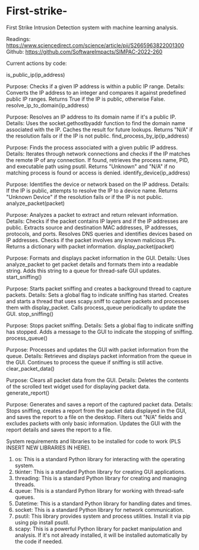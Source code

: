 # First-strike-
First Strike Intrusion Detection system with machine learning analysis. 


Readings: https://www.sciencedirect.com/science/article/pii/S2665963822001300
Github: https://github.com/SoftwareImpacts/SIMPAC-2022-260


Current actions by code:

is_public_ip(ip_address)

Purpose: Checks if a given IP address is within a public IP range.
Details: Converts the IP address to an integer and compares it against predefined public IP ranges. Returns True if the IP is public, otherwise False.
resolve_ip_to_domain(ip_address)

Purpose: Resolves an IP address to its domain name if it's a public IP.
Details: Uses the socket.gethostbyaddr function to find the domain name associated with the IP. Caches the result for future lookups. Returns "N/A" if the resolution fails or if the IP is not public.
find_process_by_ip(ip_address)

Purpose: Finds the process associated with a given public IP address.
Details: Iterates through network connections and checks if the IP matches the remote IP of any connection. If found, retrieves the process name, PID, and executable path using psutil. Returns "Unknown" and "N/A" if no matching process is found or access is denied.
identify_device(ip_address)

Purpose: Identifies the device or network based on the IP address.
Details: If the IP is public, attempts to resolve the IP to a device name. Returns "Unknown Device" if the resolution fails or if the IP is not public.
analyze_packet(packet)

Purpose: Analyzes a packet to extract and return relevant information.
Details: Checks if the packet contains IP layers and if the IP addresses are public. Extracts source and destination MAC addresses, IP addresses, protocols, and ports. Resolves DNS queries and identifies devices based on IP addresses. Checks if the packet involves any known malicious IPs. Returns a dictionary with packet information.
display_packet(packet)

Purpose: Formats and displays packet information in the GUI.
Details: Uses analyze_packet to get packet details and formats them into a readable string. Adds this string to a queue for thread-safe GUI updates.
start_sniffing()

Purpose: Starts packet sniffing and creates a background thread to capture packets.
Details: Sets a global flag to indicate sniffing has started. Creates and starts a thread that uses scapy.sniff to capture packets and processes them with display_packet. Calls process_queue periodically to update the GUI.
stop_sniffing()

Purpose: Stops packet sniffing.
Details: Sets a global flag to indicate sniffing has stopped. Adds a message to the GUI to indicate the stopping of sniffing.
process_queue()

Purpose: Processes and updates the GUI with packet information from the queue.
Details: Retrieves and displays packet information from the queue in the GUI. Continues to process the queue if sniffing is still active.
clear_packet_data()

Purpose: Clears all packet data from the GUI.
Details: Deletes the contents of the scrolled text widget used for displaying packet data.
generate_report()

Purpose: Generates and saves a report of the captured packet data.
Details: Stops sniffing, creates a report from the packet data displayed in the GUI, and saves the report to a file on the desktop. Filters out "N/A" fields and excludes packets with only basic information. Updates the GUI with the report details and saves the report to a file.

System requirements and libraries to be installed for code to work (PLS INSERT NEW LIBRARIES IN HERE). 

1. os: This is a standard Python library for interacting with the operating system.
2. tkinter: This is a standard Python library for creating GUI applications.
3. threading: This is a standard Python library for creating and managing threads.
4. queue: This is a standard Python library for working with thread-safe queues.
5. Datetime: This is a standard Python library for handling dates and times.
6. socket: This is a standard Python library for network communication.
8. psutil: This library provides system and process utilities. Install it via pip using pip install psutil.
9. scapy: This is a powerful Python library for packet manipulation and analysis. If it's not already installed, it will be installed automatically by the code if needed.
